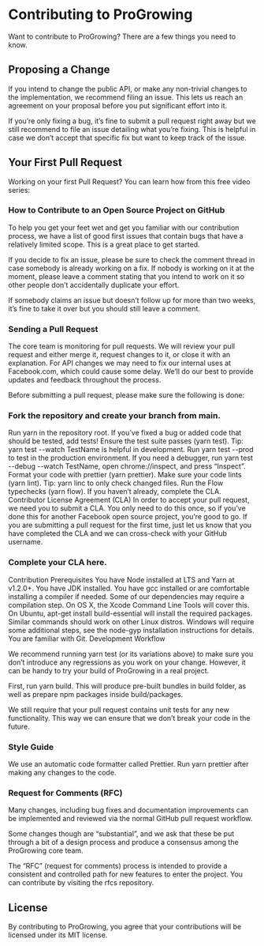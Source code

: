 # Contributing to ProGrowing

Want to contribute to ProGrowing? There are a few things you need to know.  

## Proposing a Change
If you intend to change the public API, or make any non-trivial changes to the implementation, we recommend filing an issue. This lets us reach an agreement on your proposal before you put significant effort into it.

If you’re only fixing a bug, it’s fine to submit a pull request right away but we still recommend to file an issue detailing what you’re fixing. This is helpful in case we don’t accept that specific fix but want to keep track of the issue.

## Your First Pull Request
Working on your first Pull Request? You can learn how from this free video series:

### How to Contribute to an Open Source Project on GitHub

To help you get your feet wet and get you familiar with our contribution process, we have a list of good first issues that contain bugs that have a relatively limited scope. This is a great place to get started.

If you decide to fix an issue, please be sure to check the comment thread in case somebody is already working on a fix. If nobody is working on it at the moment, please leave a comment stating that you intend to work on it so other people don’t accidentally duplicate your effort.

If somebody claims an issue but doesn’t follow up for more than two weeks, it’s fine to take it over but you should still leave a comment.

### Sending a Pull Request
The core team is monitoring for pull requests. We will review your pull request and either merge it, request changes to it, or close it with an explanation. For API changes we may need to fix our internal uses at Facebook.com, which could cause some delay. We’ll do our best to provide updates and feedback throughout the process.

Before submitting a pull request, please make sure the following is done:

### Fork the repository and create your branch from main.
Run yarn in the repository root.
If you’ve fixed a bug or added code that should be tested, add tests!
Ensure the test suite passes (yarn test). Tip: yarn test --watch TestName is helpful in development.
Run yarn test --prod to test in the production environment.
If you need a debugger, run yarn test --debug --watch TestName, open chrome://inspect, and press “Inspect”.
Format your code with prettier (yarn prettier).
Make sure your code lints (yarn lint). Tip: yarn linc to only check changed files.
Run the Flow typechecks (yarn flow).
If you haven’t already, complete the CLA.
Contributor License Agreement (CLA)
In order to accept your pull request, we need you to submit a CLA. You only need to do this once, so if you’ve done this for another Facebook open source project, you’re good to go. If you are submitting a pull request for the first time, just let us know that you have completed the CLA and we can cross-check with your GitHub username.

### Complete your CLA here.

Contribution Prerequisites
You have Node installed at LTS and Yarn at v1.2.0+.
You have JDK installed.
You have gcc installed or are comfortable installing a compiler if needed. Some of our dependencies may require a compilation step. On OS X, the Xcode Command Line Tools will cover this. On Ubuntu, apt-get install build-essential will install the required packages. Similar commands should work on other Linux distros. Windows will require some additional steps, see the node-gyp installation instructions for details.
You are familiar with Git.
Development Workflow

We recommend running yarn test (or its variations above) to make sure you don’t introduce any regressions as you work on your change. However, it can be handy to try your build of ProGrowing in a real project.

First, run yarn build. This will produce pre-built bundles in build folder, as well as prepare npm packages inside build/packages.

We still require that your pull request contains unit tests for any new functionality. This way we can ensure that we don’t break your code in the future.

### Style Guide
We use an automatic code formatter called Prettier. Run yarn prettier after making any changes to the code.

### Request for Comments (RFC)
Many changes, including bug fixes and documentation improvements can be implemented and reviewed via the normal GitHub pull request workflow.

Some changes though are “substantial”, and we ask that these be put through a bit of a design process and produce a consensus among the ProGrowing core team.

The “RFC” (request for comments) process is intended to provide a consistent and controlled path for new features to enter the project. You can contribute by visiting the rfcs repository.

## License
By contributing to ProGrowing, you agree that your contributions will be licensed under its MIT license.

